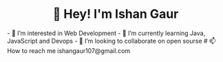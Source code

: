 <h1 align="center">👋 Hey! I'm Ishan Gaur</h1>
- 👀 I’m interested in Web Development
- 🌱 I’m currently learning Java, JavaScript and Devops
- 💞️ I’m looking to collaborate on open sourse
# 📫 How to reach me ishangaur107@gmail.com

<!---
ishangaur07/ishangaur07 is a ✨ special ✨ repository because its `README.md` (this file) appears on your GitHub profile.
You can click the Preview link to take a look at your changes.
--->
